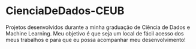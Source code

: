 # CienciaDeDados-CEUB
Projetos desenvolvidos durante a minha graduação de Ciência de Dados e Machine Learning. Meu objetivo é que seja um local de fácil acesso dos meus trabalhos e para que eu possa acompanhar meu desenvolvimento!
